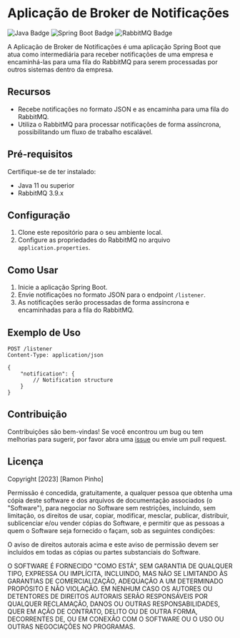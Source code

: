 # Aplicação de Broker de Notificações

![Java Badge](https://img.shields.io/badge/Java-11%2B-blue)
![Spring Boot Badge](https://img.shields.io/badge/Spring%20Boot-2.5.x-brightgreen)
![RabbitMQ Badge](https://img.shields.io/badge/RabbitMQ-3.9.x-orange)

A Aplicação de Broker de Notificações é uma aplicação Spring Boot que atua como intermediária para receber notificações de uma empresa e encaminhá-las para uma fila do RabbitMQ para serem processadas por outros sistemas dentro da empresa.

## Recursos

- Recebe notificações no formato JSON e as encaminha para uma fila do RabbitMQ.
- Utiliza o RabbitMQ para processar notificações de forma assíncrona, possibilitando um fluxo de trabalho escalável.

## Pré-requisitos

Certifique-se de ter instalado:

- Java 11 ou superior
- RabbitMQ 3.9.x

## Configuração

1. Clone este repositório para o seu ambiente local.
2. Configure as propriedades do RabbitMQ no arquivo `application.properties`.

## Como Usar

1. Inicie a aplicação Spring Boot.
2. Envie notificações no formato JSON para o endpoint `/listener`.
3. As notificações serão processadas de forma assíncrona e encaminhadas para a fila do RabbitMQ.

## Exemplo de Uso

```http
POST /listener
Content-Type: application/json

{
    "notification": {
        // Notification structure
    }
}
```

## Contribuição

Contribuições são bem-vindas! Se você encontrou um bug ou tem melhorias para sugerir, por favor abra uma [issue](https://github.com/ramonuchoa386/webhook-listener/issues) ou envie um pull request.

## Licença

Copyright [2023] [Ramon Pinho]

Permissão é concedida, gratuitamente, a qualquer pessoa que obtenha uma cópia deste software e dos arquivos de documentação associados (o "Software"), para negociar no Software sem restrições, incluindo, sem limitação, os direitos de usar, copiar, modificar, mesclar, publicar, distribuir, sublicenciar e/ou vender cópias do Software, e permitir que as pessoas a quem o Software seja fornecido o façam, sob as seguintes condições:

O aviso de direitos autorais acima e este aviso de permissão devem ser incluídos em todas as cópias ou partes substanciais do Software.

O SOFTWARE É FORNECIDO "COMO ESTÁ", SEM GARANTIA DE QUALQUER TIPO, EXPRESSA OU IMPLÍCITA, INCLUINDO, MAS NÃO SE LIMITANDO ÀS GARANTIAS DE COMERCIALIZAÇÃO, ADEQUAÇÃO A UM DETERMINADO PROPÓSITO E NÃO VIOLAÇÃO. EM NENHUM CASO OS AUTORES OU DETENTORES DE DIREITOS AUTORAIS SERÃO RESPONSÁVEIS POR QUALQUER RECLAMAÇÃO, DANOS OU OUTRAS RESPONSABILIDADES, QUER EM AÇÃO DE CONTRATO, DELITO OU DE OUTRA FORMA, DECORRENTES DE, OU EM CONEXÃO COM O SOFTWARE OU O USO OU OUTRAS NEGOCIAÇÕES NO PROGRAMAS.
